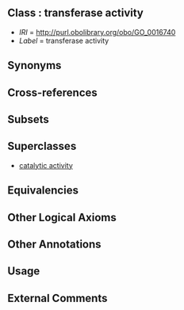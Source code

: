 
## Class : transferase activity

 * *IRI* = http://purl.obolibrary.org/obo/GO_0016740
 * *Label* = transferase activity

## Synonyms


## Cross-references


## Subsets


## Superclasses

 * [catalytic activity](../../GO/24/GO_0003824.md)

## Equivalencies


## Other Logical Axioms


## Other Annotations


## Usage


## External Comments

